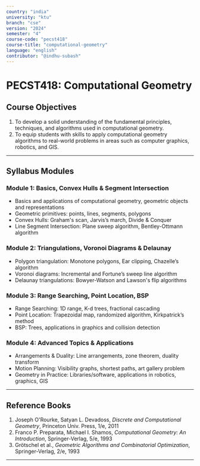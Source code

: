 ```yaml
---
country: "india"
university: "ktu"
branch: "cse"
version: "2024"
semester: "4"
course-code: "pecst418"
course-title: "computational-geometry"
language: "english"
contributor: "@indhu-subash"
---
```


# PECST418: Computational Geometry


## Course Objectives

1. To develop a solid understanding of the fundamental principles, techniques, and algorithms used in computational geometry.  
2. To equip students with skills to apply computational geometry algorithms to real-world problems in areas such as computer graphics, robotics, and GIS.  

---

## Syllabus Modules

### Module 1: Basics, Convex Hulls & Segment Intersection 
- Basics and applications of computational geometry, geometric objects and representations  
- Geometric primitives: points, lines, segments, polygons  
- Convex Hulls: Graham's scan, Jarvis’s march, Divide & Conquer  
- Line Segment Intersection: Plane sweep algorithm, Bentley-Ottmann algorithm  

### Module 2: Triangulations, Voronoi Diagrams & Delaunay 
- Polygon triangulation: Monotone polygons, Ear clipping, Chazelle’s algorithm  
- Voronoi diagrams: Incremental and Fortune’s sweep line algorithm  
- Delaunay triangulations: Bowyer-Watson and Lawson's flip algorithms  

### Module 3: Range Searching, Point Location, BSP
- Range Searching: 1D range, K-d trees, fractional cascading  
- Point Location: Trapezoidal map, randomized algorithm, Kirkpatrick’s method  
- BSP: Trees, applications in graphics and collision detection  

### Module 4: Advanced Topics & Applications 
- Arrangements & Duality: Line arrangements, zone theorem, duality transform  
- Motion Planning: Visibility graphs, shortest paths, art gallery problem  
- Geometry in Practice: Libraries/software, applications in robotics, graphics, GIS  

---

## Reference Books

1. Joseph O'Rourke, Satyan L. Devadoss, *Discrete and Computational Geometry*, Princeton Univ. Press, 1/e, 2011  
2. Franco P. Preparata, Michael I. Shamos, *Computational Geometry: An Introduction*, Springer-Verlag, 5/e, 1993  
3. Grötschel et al., *Geometric Algorithms and Combinatorial Optimization*, Springer-Verlag, 2/e, 1993  

---
